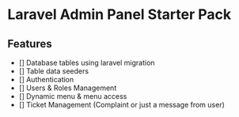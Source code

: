 # Laravel Admin Panel Starter Pack

## Features
- [] Database tables using laravel migration
- [] Table data seeders
- [] Authentication
- [] Users & Roles Management
- [] Dynamic menu & menu access
- [] Ticket Management (Complaint or just a message from user)